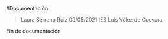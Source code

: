#Documentación

> Laura Serrano Ruiz
> 09/05/2021
> IES Luis Vélez de Guevara

Fin de documentación
